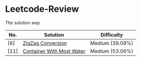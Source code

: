 # Leetcode-Review

*The solution way*

| No. | Solution | Difficulty | 
| --- | -------- | ---------- |
| [6] | [ZigZag Conversion](https://github.com/NickLin910221/Leetcode-Review/issues/1) | Medium (39.08%) |
| [11] | [Container With Most Water](https://github.com/NickLin910221/Leetcode-Review/issues/2) | Medium (53.06%) |
